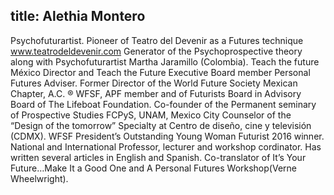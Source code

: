 title: Alethia Montero
---

Psychofuturartist. Pioneer of Teatro del Devenir as a Futures technique www.teatrodeldevenir.com Generator of the Psychoprospective theory along with Psychofuturartist Martha Jaramillo (Colombia). Teach the future México Director and Teach the Future Executive Board member Personal Futures Adviser. Former Director of the World Future Society Mexican Chapter, A.C. ® WFSF, APF member and of Futurists Board in Advisory Board of The Lifeboat Foundation. Co-founder of the Permanent seminary of Prospective Studies FCPyS, UNAM, Mexico City Counselor of the “Design of the tomorrow” Specialty at Centro de diseño, cine y televisión (CDMX). WFSF President’s Outstanding Young Woman Futurist 2016 winner. National and International Professor, lecturer and workshop cordinator. Has written several articles in English and Spanish. Co-translator of It’s Your Future…Make It a Good One and A Personal Futures Workshop(Verne Wheelwright).